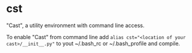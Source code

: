 cst
===

"Cast", a utility environment with command line access.

To enable "Cast" from command line add `alias cst="<location of your cast>/__init__.py"` to yout ~/.bash_rc or ~/.bash_profile and compile.